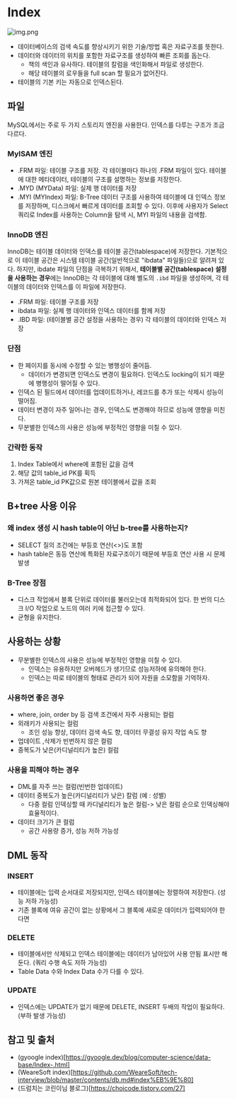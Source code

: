 Index
===
![img.png](index.png)
- 데이터베이스의 검색 속도를 향상시키기 위한 기술/방법 혹은 자료구조를 뜻한다.
- 데이터와 데이터의 위치를 포함한 자료구조를 생성하여 빠른 조회를 돕는다.
  - 책의 색인과 유사하다. 테이블의 칼럼을 색인화해서 파일로 생성한다. 
  - 해당 테이블의 로우들을 full scan 할 필요가 없어진다.
- 테이블의 기본 키는 자동으로 인덱스된다.

## 파일
MySQL에서는 주로 두 가지 스토리지 엔진을 사용한다. 인덱스를 다루는 구조가 조금 다르다.
### MyISAM 엔진
- .FRM 파일: 테이블 구조를 저장. 각 테이블마다 하나의 .FRM 파일이 있다. 테이블에 대한 메타데이터, 테이블의 구조를 설명하는 정보를 저장한다.
- .MYD (MYData) 파일: 실제 행 데이터를 저장
- .MYI (MYIndex) 파일: B-Tree 데이터 구조를 사용하여 테이블에 대 인덱스 정보를 저장하며, 디스크에서 빠르게 데이터를 조회할 수 있다.
이후에 사용자가 Select 쿼리로 Index를 사용하는 Column을 탐색 시, MYI 파일의 내용을 검색함.

### InnoDB 엔진
InnoDB는 테이블 데이터와 인덱스를 테이블 공간(tablespace)에 저장한다. 기본적으로 이 테이블 공간은 시스템 테이블 공간(일반적으로 "ibdata" 파일들)으로 알려져 있다.
하지만, ibdate 파일의 단점을 극복하기 위해서, **테이블별 공간(tablespace) 설정을 사용하는 경우**에는 InnoDB는 각 테이블에 대해 별도의 `.ibd` 파일을 생성하며, 각 테이블의 데이터와 인덱스를 이 파일에 저장한다.

- .FRM 파일: 테이블 구조를 저장
- ibdata 파일: 실제 행 데이터와 인덱스 데이터를 함께 저장
- .IBD 파일: (테이블별 공간 설정을 사용하는 경우) 각 테이블의 데이터와 인덱스 저장

### 단점
- 한 페이지를 동시에 수정할 수 있는 병행성이 줄어듬.
  - 데이터가 변경되면 인덱스도 변경이 필요하다. 인덱스도 locking이 되기 때문에 병행성이 떨어질 수 있다.
- 인덱스 된 필드에서 데이터를 업데이트하거나, 레코드를 추가 또는 삭제시 성능이 떨어짐.
- 데이터 변경이 자주 일어나는 경우, 인덱스도 변경해야 하므로 성능에 영향을 미친다.
- 무분별한 인덱스의 사용은 성능에 부정적인 영향을 미칠 수 있다.
### 간략한 동작
1. Index Table에서 where에 포함된 값을 검색
2. 해당 값의 table_id PK를 획득 
3. 가져온 table_id PK값으로 원본 테이블에서 값을 조회

## B+tree 사용 이유
### 왜 index 생성 시 hash table이 아닌 b-tree를 사용하는지?
- SELECT 질의 조건에는 부등호 연산(<>)도 포함 
- hash table은 동등 연산에 특화된 자료구조이기 때문에 부등호 연산 사용 시 문제 발생
### B-Tree 장점
- 디스크 작업에서 블록 단위로 데이터를 불러오는데 최적화되어 있다. 한 번의 디스크 I/O 작업으로 노드의 여러 키에 접근할 수 있다.
- 균형을 유지한다.

## 사용하는 상황
- 무분별한 인덱스의 사용은 성능에 부정적인 영향을 미칠 수 있다.
  - 인덱스는 유용하지만 오버헤드가 생기므로 성능저하에 유의해야 한다.
  - 인덱스는 따로 테이블의 형태로 관리가 되어 자원을 소모함을 기억하자.
### 사용하면 좋은 경우
- where, join, order by 등 검색 조건에서 자주 사용되는 컬럼
- 외래키가 사용되는 컬럼 
  - 조인 성능 향상, 데이터 검색 속도 향, 데이터 무결성 유지 작업 속도 향
- 업데이트 ,삭제가 빈번하지 않은 컬럼
- 중복도가 낮은(카디널리티가 높은) 컬럼

### 사용을 피해야 하는 경우
- DML를 자주 쓰는 컬럼(빈번한 업데이트)
- 데이터 중복도가 높은(카디널리티가 낮은) 칼럼 (예 : 성별)
  - 다중 컬럼 인덱싱할 때 카디널리티가 높은 컬럼-> 낮은 컬럼 순으로 인덱싱해야 효율적이다.
- 데이터 크기가 큰 컬럼
  - 공간 사용량 증가, 성능 저하 가능성

## DML 동작
### INSERT
  - 테이블에는 입력 순서대로 저장되지만, 인덱스 테이블에는 정렬하여 저장한다. (성능 저하 가능성)
  - 기존 블록에 여유 공간이 없는 상황에서 그 블록에 새로운 데이터가 입력되어야 한다면  
### DELETE 
  - 테이블에서만 삭제되고 인덱스 테이블에는 데이터가 남아있어 사용 안됨 표시만 해둔다. (쿼리 수행 속도 저하 가능성)
  - Table Data 수와 Index Data 수가 다를 수 있다.
### UPDATE
  - 인덱스에는 UPDATE가 없기 때문에 DELETE, INSERT 두배의 작업이 필요하다. (부하 발생 가능성)

## 참고 및 출처 
- (gyoogle index)[https://gyoogle.dev/blog/computer-science/data-base/Index-.html]
- (WeareSoft index)[https://github.com/WeareSoft/tech-interview/blob/master/contents/db.md#index%EB%9E%80]
- (드럼치는 코린이님 블로그)[https://choicode.tistory.com/27]
